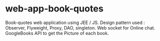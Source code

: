 # web-app-book-quotes
 Book-quotes web application using JEE / JS.
 Design pattern used : Observer, Flyweight, Proxy, DAO, singleton.
 Web socket for Online chat.
GoogleBooks API to get the Picture of each book.

